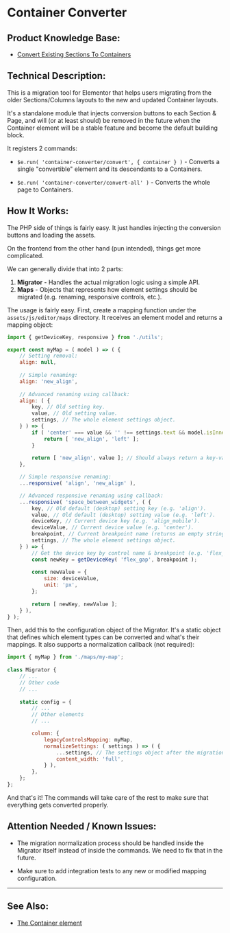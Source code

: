 # Container Converter

## Product Knowledge Base:

- [Convert Existing Sections To Containers](https://elementor.com/help/convert-existing-sections-to-containers/)

## Technical Description:

This is a migration tool for Elementor that helps users migrating from the older Sections/Columns layouts to the new and
updated Container layouts.

It's a standalone module that injects conversion buttons to each Section & Page, and will (or at least should) be
removed in the future when the Container element will be a stable feature and become the default building block.

It registers 2 commands:

- `$e.run( 'container-converter/convert', { container } )` - Converts a single "convertible" element and its descendants to a Containers.


- `$e.run( 'container-converter/convert-all' )` - Converts the whole page to Containers.

## How It Works:

The PHP side of things is fairly easy. It just handles injecting the conversion buttons and loading the assets.

On the frontend from the other hand (pun intended), things get more complicated.

We can generally divide that into 2 parts:

1. **Migrator** - Handles the actual migration logic using a simple API.
2. **Maps** - Objects that represents how element settings should be migrated (e.g. renaming, responsive controls, etc.).

The usage is fairly easy. First, create a mapping function under the `assets/js/editor/maps` directory. It receives an element model and returns a mapping object:
	
```js
import { getDeviceKey, responsive } from './utils';

export const myMap = ( model ) => ( {
	// Setting removal:
	align: null,
	
	// Simple renaming:
	align: 'new_align',
	
	// Advanced renaming using callback:
	align: ( {
		key, // Old setting key.
		value, // Old setting value.
		settings, // The whole element settings object.
	} ) => {
		if ( 'center' === value && '' !== settings.text && model.isInner ) {
			return [ 'new_align', 'left' ];
		}
		
		return [ 'new_align', value ]; // Should always return a key-value tuple.
	},

	// Simple responsive renaming:
	...responsive( 'align', 'new_align' ),

	// Advanced responsive renaming using callback:
	...responsive( 'space_between_widgets', ( {
		key, // Old default (desktop) setting key (e.g. 'align').
		value, // Old default (desktop) setting value (e.g. 'left').
		deviceKey, // Current device key (e.g. 'align_mobile').
		deviceValue, // Current device value (e.g. 'center').
		breakpoint, // Current breakpoint name (returns an empty string for desktop, and device name for others).
		settings, // The whole element settings object.
	} ) => {
		// Get the device key by control name & breakpoint (e.g. 'flex_gap', 'flex_gap_mobile').
		const newKey = getDeviceKey( 'flex_gap', breakpoint );
		
		const newValue = {
			size: deviceValue,
			unit: 'px',
		};
		
		return [ newKey, newValue ];
	} ),
} );
```

Then, add this to the configuration object of the Migrator. It's a static object that defines which element types can
be converted and what's their mappings. It also supports a normalization callback (not required):  
```js
import { myMap } from './maps/my-map';
		
class Migrator {
	// ...
	// Other code
	// ...
	
	static config = {
		// ...
		// Other elements
		// ...

		column: {
			legacyControlsMapping: myMap,
			normalizeSettings: ( settings ) => ( {
				...settings, // The settings object after the migration.
				content_width: 'full',
			} ),
		},
	};
};
```

And that's it! The commands will take care of the rest to make sure that everything gets converted properly.

## Attention Needed / Known Issues:

- The migration normalization process should be handled inside the Migrator itself instead of inside the commands.
  We need to fix that in the future.


- Make sure to add integration tests to any new or modified mapping configuration.
___

## See Also:

- [The Container element](../../includes/elements/container.md)
